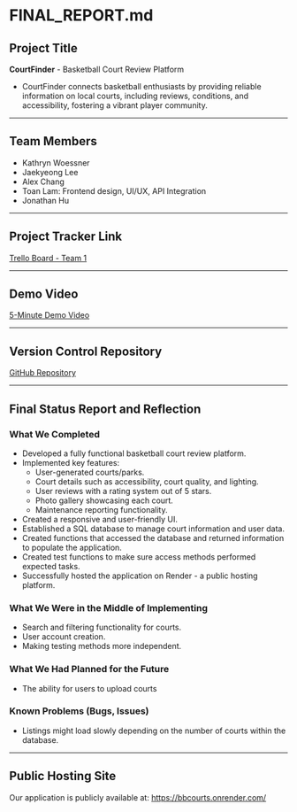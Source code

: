 # FINAL_REPORT.md

## Project Title
**CourtFinder** - Basketball Court Review Platform
- CourtFinder connects basketball enthusiasts by providing reliable information on local courts, including reviews, conditions, and accessibility, fostering a vibrant player community.

---

## Team Members
- Kathryn Woessner  
- Jaekyeong Lee  
- Alex Chang  
- Toan Lam: Frontend design, UI/UX, API Integration   
- Jonathan Hu  

---

## Project Tracker Link
[Trello Board - Team 1](https://trello.com/b/ObquUmXI/team-1-board)

---

## Demo Video
[5-Minute Demo Video](https://drive.google.com/file/d/1ZSZBrg09PLhW3pr4gzusmKv4-maxAzds/view?resourcekey)

---

## Version Control Repository
[GitHub Repository](https://github.com/KatieWoe/bbcourts) 

---

## Final Status Report and Reflection

### What We Completed
- Developed a fully functional basketball court review platform.
- Implemented key features:
  - User-generated courts/parks.
  - Court details such as accessibility, court quality, and lighting.
  - User reviews with a rating system out of 5 stars.
  - Photo gallery showcasing each court.
  - Maintenance reporting functionality.
- Created a responsive and user-friendly UI.
- Established a SQL database to manage court information and user data.
- Created functions that accessed the database and returned information to populate the application.
- Created test functions to make sure access methods performed expected tasks.
- Successfully hosted the application on Render - a public hosting platform.

### What We Were in the Middle of Implementing
- Search and filtering functionality for courts.
- User account creation.
- Making testing methods more independent.

### What We Had Planned for the Future
- The ability for users to upload courts

### Known Problems (Bugs, Issues)
- Listings might load slowly depending on the number of courts within the database.

---

## Public Hosting Site
Our application is publicly available at: https://bbcourts.onrender.com/  


